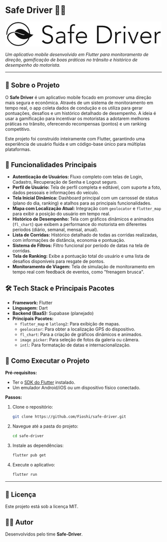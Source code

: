 # Safe Driver 🚗✨

![Logo do Safe Driver](./safe_driver/assets/images/logo.png)

*Um aplicativo mobile desenvolvido em Flutter para monitoramento de direção, gamificação de boas práticas no trânsito e histórico de desempenho do motorista.*

---

## 📜 Sobre o Projeto

O **Safe Driver** é um aplicativo mobile focado em promover uma direção mais segura e econômica. Através de um sistema de monitoramento em tempo real, o app coleta dados de condução e os utiliza para gerar pontuações, desafios e um histórico detalhado de desempenho. A ideia é usar a gamificação para incentivar os motoristas a adotarem melhores práticas no trânsito, oferecendo recompensas (pontos) e um ranking competitivo.

Este projeto foi construído inteiramente com Flutter, garantindo uma experiência de usuário fluida e um código-base único para múltiplas plataformas.

## 🚀 Funcionalidades Principais

-   **Autenticação de Usuários:** Fluxo completo com telas de Login, Cadastro, Recuperação de Senha e Logout seguro.
-   **Perfil de Usuário:** Tela de perfil completa e editável, com suporte a foto, dados pessoais e informações do veículo.
-   **Tela Inicial Dinâmica:** Dashboard principal com um carrossel de status (plano do dia, ranking) e atalhos para as principais funcionalidades.
-   **Mapa com Localização Atual:** Integração com `geolocator` e `flutter_map` para exibir a posição do usuário em tempo real.
-   **Histórico de Desempenho:** Tela com gráficos dinâmicos e animados (`fl_chart`) que exibem a performance do motorista em diferentes períodos (diário, semanal, mensal, anual).
-   **Lista de Corridas:** Histórico detalhado de todas as corridas realizadas, com informações de distância, economia e pontuação.
-   **Sistema de Filtros:** Filtro funcional por período de datas na tela de corridas.
-   **Tela de Ranking:** Exibe a pontuação total do usuário e uma lista de desafios disponíveis para resgate de pontos.
-   **Monitoramento de Viagem:** Tela de simulação de monitoramento em tempo real com feedback de eventos, como "frenagem brusca".

## 🛠️ Tech Stack e Principais Pacotes

-   **Framework:** Flutter
-   **Linguagem:** Dart
-   **Backend (BaaS):** Supabase (planejado)
-   **Principais Pacotes:**
    -   `flutter_map` e `latlong2`: Para exibição de mapas.
    -   `geolocator`: Para obter a localização GPS do dispositivo.
    -   `fl_chart`: Para a criação de gráficos dinâmicos e animados.
    -   `image_picker`: Para seleção de fotos da galeria ou câmera.
    -   `intl`: Para formatação de datas e internacionalização.

## 🚀 Como Executar o Projeto

**Pré-requisitos:**
-   Ter o [SDK do Flutter](https://flutter.dev/docs/get-started/install) instalado.
-   Um emulador Android/iOS ou um dispositivo físico conectado.

**Passos:**

1.  Clone o repositório:
    ```sh
    git clone https://github.com/Fioshi/safe-driver.git
    ```

2.  Navegue até a pasta do projeto:
    ```sh
    cd safe-driver
    ```

3.  Instale as dependências:
    ```sh
    flutter pub get
    ```

4.  Execute o aplicativo:
    ```sh
    flutter run
    ```

---

## 📄 Licença

Este projeto está sob a licença MIT.

## 👨‍💻 Autor

Desenvolvidos pelo time **Safe-Driver**.
